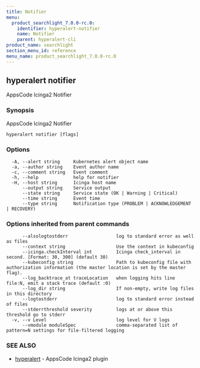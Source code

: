```yaml
---
title: Notifier
menu:
  product_searchlight_7.0.0-rc.0:
    identifier: hyperalert-notifier
    name: Notifier
    parent: hyperalert-cli
product_name: searchlight
section_menu_id: reference
menu_name: product_searchlight_7.0.0-rc.0
---
```

## hyperalert notifier

AppsCode Icinga2 Notifier

### Synopsis

AppsCode Icinga2 Notifier

```
hyperalert notifier [flags]
```

### Options

```
  -A, --alert string     Kubernetes alert object name
  -a, --author string    Event author name
  -c, --comment string   Event comment
  -h, --help             help for notifier
  -H, --host string      Icinga host name
      --output string    Service output
      --state string     Service state (OK | Warning | Critical)
      --time string      Event time
      --type string      Notification type (PROBLEM | ACKNOWLEDGEMENT | RECOVERY)
```

### Options inherited from parent commands

```
      --alsologtostderr                  log to standard error as well as files
      --context string                   Use the context in kubeconfig
      --icinga.checkInterval int         Icinga check_interval in second. [Format: 30, 300] (default 30)
      --kubeconfig string                Path to kubeconfig file with authorization information (the master location is set by the master flag).
      --log_backtrace_at traceLocation   when logging hits line file:N, emit a stack trace (default :0)
      --log_dir string                   If non-empty, write log files in this directory
      --logtostderr                      log to standard error instead of files
      --stderrthreshold severity         logs at or above this threshold go to stderr
  -v, --v Level                          log level for V logs
      --vmodule moduleSpec               comma-separated list of pattern=N settings for file-filtered logging
```

### SEE ALSO

* [hyperalert](/docs/reference/hyperalert/hyperalert.md)	 - AppsCode Icinga2 plugin


